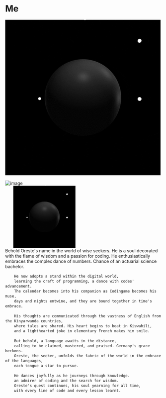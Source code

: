 # Me
[![Alt text](https://github.com/tuoreste/Me/blob/main/giphy.gif)](https://github.com/tuoreste/Me/blob/main/giphy.gif)

<!DOCTYPE html>
<html>
	<body>
		<div style="align=center";>
		    <img src="" alt="image" style="width: 200px; margin-right: 50%;">
		</div>
		<div style="display: flex; justify-content: center; margin-right: 50%;">
    			<img src="https://github.com/tuoreste/Me/blob/main/giphy.gif" alt="image" style="width: 200px;">
		</div>
	</body>
</html>	
		Behold Oreste's name in the world of wise seekers.
		He is a soul decorated with the flame of wisdom and a passion for coding.
		He enthusiastically embraces the complex dance of numbers.
		Chance of an actuarial science bachelor.
	
		He now adopts a stand within the digital world,
		learning the craft of programming, a dance with codes' advancement.
		The calendar becomes into his companion as Codingame becomes his muse,
		days and nights entwine, and they are bound together in time's embrace.
	
		His thoughts are communicated through the vastness of English from the Kinyarwanda countries,
		where tales are shared. His heart begins to beat in Kiswahili,
		and a lighthearted joke in elementary French makes him smile.

		But behold, a language awaits in the distance,
		calling to be claimed, mastered, and praised. Germany's grace beckons.
		Oreste, the seeker, unfolds the fabric of the world in the embrace of the languages,
		each tongue a star to pursue.

		He dances joyfully as he journeys through knowledge.
		an admirer of coding and the search for wisdom.
		Oreste's quest continues, his soul yearning for all time,
		with every line of code and every lesson learnt.
